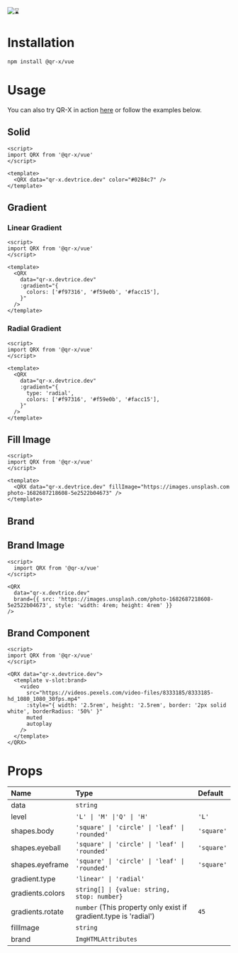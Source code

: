 ![⌛](https://github.com/devtrice/qr-x/assets/26962987/d97e00b9-ddf1-4af7-b1b4-35cd003492d8)

# Installation

```bash
npm install @qr-x/vue
```

# Usage

You can also try QR-X in action [here](https://qr-x.devtrice.dev/#playground) or follow the examples below.

## Solid

```vue
<script>
import QRX from '@qr-x/vue'
</script>

<template>
  <QRX data="qr-x.devtrice.dev" color="#0284c7" />
</template>
```

## Gradient

### Linear Gradient

```vue
<script>
import QRX from '@qr-x/vue'
</script>

<template>
  <QRX
    data="qr-x.devtrice.dev"
    :gradient="{
      colors: ['#f97316', '#f59e0b', '#facc15'],
    }"
  />
</template>
```

### Radial Gradient

```vue
<script>
import QRX from '@qr-x/vue'
</script>

<template>
  <QRX
    data="qr-x.devtrice.dev"
    :gradient="{
      type: 'radial',
      colors: ['#f97316', '#f59e0b', '#facc15'],
    }"
  />
</template>
```

## Fill Image

```vue
<script>
import QRX from '@qr-x/vue'
</script>

<template>
  <QRX data="qr-x.devtrice.dev" fillImage="https://images.unsplash.com photo-1682687218608-5e2522b04673" />
</template>
```

## Brand

## Brand Image

```vue
<script>
  import QRX from '@qr-x/vue'
</script>

<QRX
  data="qr-x.devtrice.dev"
  brand={{ src: 'https://images.unsplash.com/photo-1682687218608-5e2522b04673', style: 'width: 4rem; height: 4rem' }}
/>
```

## Brand Component

```vue
<script>
import QRX from '@qr-x/vue'
</script>

<QRX data="qr-x.devtrice.dev">
  <template v-slot:brand>
    <video
      src="https://videos.pexels.com/video-files/8333185/8333185-hd_1080_1080_30fps.mp4"
      :style="{ width: '2.5rem', height: '2.5rem', border: '2px solid white', borderRadius: '50%' }"
      muted
      autoplay
    />
  </template>
</QRX>
```

# Props

| Name             | Type                                                             | Default    |
| :--------------- | :--------------------------------------------------------------- | :--------- |
| data             | `string`                                                         |            |
| level            | `'L' \| 'M' \|'Q' \| 'H'`                                        | `'L'`      |
| shapes.body      | `'square' \| 'circle' \| 'leaf' \| 'rounded'`                    | `'square'` |
| shapes.eyeball   | `'square' \| 'circle' \| 'leaf' \| 'rounded'`                    | `'square'` |
| shapes.eyeframe  | `'square' \| 'circle' \| 'leaf' \| 'rounded'`                    | `'square'` |
| gradient.type    | `'linear' \| 'radial'`                                           |            |
| gradients.colors | `string[] \| {value: string, stop: number}`                      |            |
| gradients.rotate | `number` (This property only exist if gradient.type is 'radial') | `45`       |
| fillImage        | `string`                                                         |            |
| brand            | `ImgHTMLAttributes`                                              |            |
